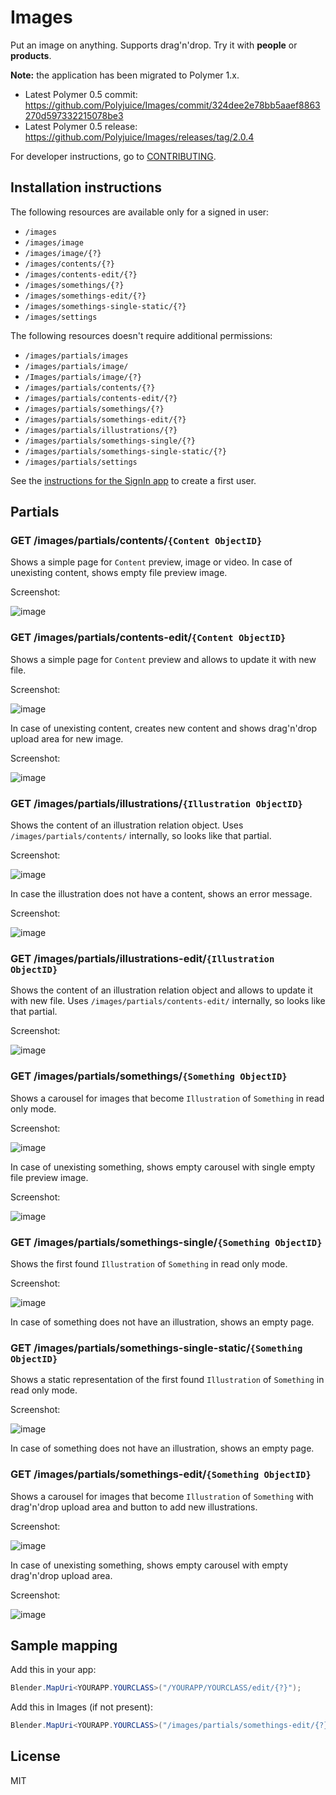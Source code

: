 # Images

Put an image on anything. Supports drag'n'drop. Try it with **people** or **products**.

 **Note:** the application has been migrated to Polymer 1.x.
- Latest Polymer 0.5 commit: https://github.com/Polyjuice/Images/commit/324dee2e78bb5aaef8863270d597332215078be3
- Latest Polymer 0.5 release: https://github.com/Polyjuice/Images/releases/tag/2.0.4

For developer instructions, go to [CONTRIBUTING](CONTRIBUTING.md).

## Installation instructions

The following resources are available only for a signed in user:
* `/images`
* `/images/image`
* `/images/image/{?}`
* `/images/contents/{?}`
* `/images/contents-edit/{?}`
* `/images/somethings/{?}`
* `/images/somethings-edit/{?}`
* `/images/somethings-single-static/{?}`
* `/images/settings`

The following resources doesn't require additional permissions:
* `/images/partials/images`
* `/images/partials/image/`
* `/Images/partials/image/{?}`
* `/images/partials/contents/{?}`
* `/images/partials/contents-edit/{?}`
* `/images/partials/somethings/{?}`
* `/images/partials/somethings-edit/{?}`
* `/images/partials/illustrations/{?}`
* `/images/partials/somethings-single/{?}`
* `/images/partials/somethings-single-static/{?}`
* `/images/partials/settings`

See the [instructions for the SignIn app](https://github.com/StarcounterApps/SignIn#default-admin-user) to create a first user.

## Partials

### GET /images/partials/contents/`{Content ObjectID}`

Shows a simple page for `Content` preview, image or video. In case of unexisting content, shows empty file preview image.

Screenshot:

![image](docs/screenshot-content.png)

### GET /images/partials/contents-edit/`{Content ObjectID}`

Shows a simple page for `Content` preview and allows to update it with new file.

Screenshot:

![image](docs/screenshot-content-edit.png)

In case of unexisting content, creates new content and shows drag'n'drop upload area for new image.

Screenshot:

![image](docs/screenshot-content-edit-empty.png)

### GET /images/partials/illustrations/`{Illustration ObjectID}`

Shows the content of an illustration relation object. Uses `/images/partials/contents/` internally, so looks like that partial.

Screenshot:

![image](docs/screenshot-illustrations.png)

In case the illustration does not have a content, shows an error message.

Screenshot:

![image](docs/screenshot-illustrations-error.png)

### GET /images/partials/illustrations-edit/`{Illustration ObjectID}`

Shows the content of an illustration relation object and allows to update it with new file. Uses `/images/partials/contents-edit/` internally, so looks like that partial.

Screenshot:

![image](docs/screenshot-illustrations-edit.png)

### GET /images/partials/somethings/`{Something ObjectID}`

Shows a carousel for images that become `Illustration` of `Something` in read only mode.

Screenshot:

![image](docs/screenshot-somethings.png)

In case of unexisting something, shows empty carousel with single empty file preview image.

Screenshot:

![image](docs/screenshot-somethings-empty.png)

### GET /images/partials/somethings-single/`{Something ObjectID}`

Shows the first found `Illustration` of `Something` in read only mode.

Screenshot:

![image](docs/screenshot-somethings-single.png)

In case of something does not have an illustration, shows an empty page.

### GET /images/partials/somethings-single-static/`{Something ObjectID}`

Shows a static representation of the first found `Illustration` of `Something` in read only mode.

Screenshot:

![image](docs/screenshot-somethings-single-static.png)

In case of something does not have an illustration, shows an empty page.

### GET /images/partials/somethings-edit/`{Something ObjectID}`

Shows a carousel for images that become `Illustration` of `Something` with drag'n'drop upload area and button to add new illustrations.

Screenshot:

![image](docs/screenshot-somethings-edit.png)

In case of unexisting something, shows empty carousel with empty drag'n'drop upload area.

Screenshot:

![image](docs/screenshot-somethings-edit-empty.png)

## Sample mapping

Add this in your app:

```cs
Blender.MapUri<YOURAPP.YOURCLASS>("/YOURAPP/YOURCLASS/edit/{?}");
```

Add this in Images (if not present):

```cs
Blender.MapUri<YOURAPP.YOURCLASS>("/images/partials/somethings-edit/{?}");
```

## License

MIT
